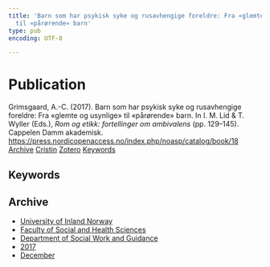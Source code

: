 ```yaml
---
title: 'Barn som har psykisk syke og rusavhengige foreldre: Fra «glemte og usynlige»
  til «pårørende» barn'
type: pub
encoding: UTF-8

---
```

<h1>Publication</h1>
<article id="csl-bib-container-JADZ5UGB" class="csl-bib-container">
  <div class="csl-bib-body"> <div class="csl-entry">Grimsgaard, A.-C. (2017). Barn som har psykisk syke og rusavhengige foreldre: Fra «glemte og usynlige» til «pårørende» barn. In I. M. Lid &#38; T. Wyller (Eds.), <i>Rom og etikk: fortellinger om ambivalens</i> (pp. 129–145). Cappelen Damm akademisk. <a href="https://press.nordicopenaccess.no/index.php/noasp/catalog/book/18">https://press.nordicopenaccess.no/index.php/noasp/catalog/book/18</a></div> </div>
  <div class="csl-bib-buttons">
    <a href="#taxonomy-article-JADZ5UGB" alt="archive" class="csl-bib-button">Archive</a>
    <a href="https://app.cristin.no/results/show.jsf?id=1525767" alt="Cristin" class="csl-bib-button">Cristin</a>
    <a href="http://zotero.org/groups/5881554/items/JADZ5UGB" alt="Zotero" class="csl-bib-button">Zotero</a>
    <a href="#keywords-article-JADZ5UGB" alt="keywords" class="csl-bib-button">Keywords</a>
  </div>
  <div id="csl-bib-meta-container-JADZ5UGB"></div>
</article>
<div id="csl-bib-meta-JADZ5UGB" class="csl-bib-meta">
  <article id="keywords-article-JADZ5UGB" class="keywords-article">
    <h1>Keywords</h1>
    
  </article>
  <article id="taxonomy-article-JADZ5UGB" class="taxonomy-article">
    <h1>Archive</h1>
    <ul>
      <li>
        <a href="/en/archive/?key=3DCRN523">University of Inland Norway</a>
      </li>
      <li>
        <a href="/en/archive/?key=IDKFS3MX">Faculty of Social and Health Sciences</a>
      </li>
      <li>
        <a href="/en/archive/?key=CU4VFGCV">Department of Social Work and Guidance</a>
      </li>
      <li>
        <a href="/en/archive/?key=7JQ4YUQB">2017</a>
      </li>
      <li>
        <a href="/en/archive/?key=KN484PDQ">December</a>
      </li>
    </ul>
  </article>
</div>
